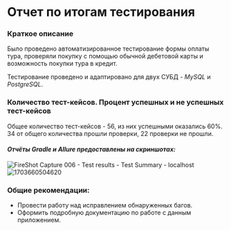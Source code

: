 # Отчет по итогам тестирования

### Краткое описание

Было проведено автоматизированное тестирование формы оплаты тура, проверяли покупку с помощью обычной дебетовой карты и возможность покупки тура в кредит.

Тестирование проведено и адаптировано для двух СУБД - *MySQL* и *PostgreSQL*.

### Количество тест-кейсов. Процент успешных и не успешных тест-кейсов

Общее количество тест-кейсов - 56, из них успешными оказались 60%. 34 от общего количества прошли проверки, 22 проверки не прошли.

#### *Отчёты Gradle и Allure предоставлены на скриншотах:*
![FireShot Capture 006 - Test results - Test Summary - localhost](https://github.com/sergey163855/GraduateWork/assets/122844346/8b0009e9-f16a-4ddd-a024-520bc4c9e6c0)
![1703660504620](https://github.com/sergey163855/GraduateWork/assets/122844346/a6db72b4-2b6f-4fb3-b050-2f2a0a12e573)



### Общие рекомендации:

* Провести работу над исправлением обнаруженных багов.
* Оформить подробную документацию по работе с данным приложением.
